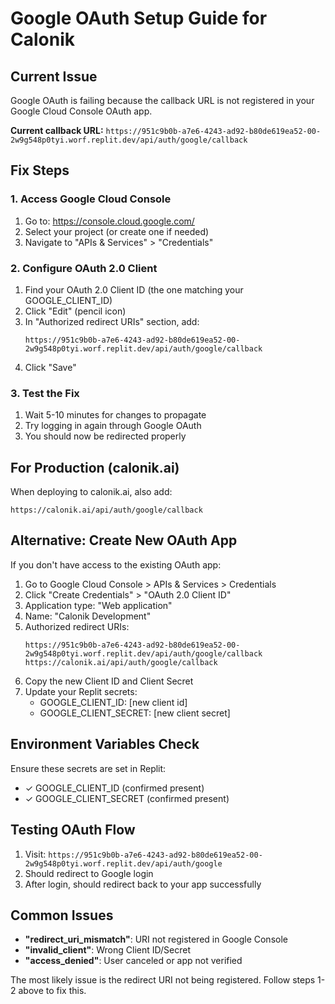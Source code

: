 # Google OAuth Setup Guide for Calonik

## Current Issue
Google OAuth is failing because the callback URL is not registered in your Google Cloud Console OAuth app.

**Current callback URL:** `https://951c9b0b-a7e6-4243-ad92-b80de619ea52-00-2w9g548p0tyi.worf.replit.dev/api/auth/google/callback`

## Fix Steps

### 1. Access Google Cloud Console
1. Go to: https://console.cloud.google.com/
2. Select your project (or create one if needed)
3. Navigate to "APIs & Services" > "Credentials"

### 2. Configure OAuth 2.0 Client
1. Find your OAuth 2.0 Client ID (the one matching your GOOGLE_CLIENT_ID)
2. Click "Edit" (pencil icon)
3. In "Authorized redirect URIs" section, add:
   ```
   https://951c9b0b-a7e6-4243-ad92-b80de619ea52-00-2w9g548p0tyi.worf.replit.dev/api/auth/google/callback
   ```
4. Click "Save"

### 3. Test the Fix
1. Wait 5-10 minutes for changes to propagate
2. Try logging in again through Google OAuth
3. You should now be redirected properly

## For Production (calonik.ai)
When deploying to calonik.ai, also add:
```
https://calonik.ai/api/auth/google/callback
```

## Alternative: Create New OAuth App
If you don't have access to the existing OAuth app:

1. Go to Google Cloud Console > APIs & Services > Credentials
2. Click "Create Credentials" > "OAuth 2.0 Client ID"
3. Application type: "Web application"
4. Name: "Calonik Development"
5. Authorized redirect URIs:
   ```
   https://951c9b0b-a7e6-4243-ad92-b80de619ea52-00-2w9g548p0tyi.worf.replit.dev/api/auth/google/callback
   https://calonik.ai/api/auth/google/callback
   ```
6. Copy the new Client ID and Client Secret
7. Update your Replit secrets:
   - GOOGLE_CLIENT_ID: [new client id]
   - GOOGLE_CLIENT_SECRET: [new client secret]

## Environment Variables Check
Ensure these secrets are set in Replit:
- ✓ GOOGLE_CLIENT_ID (confirmed present)
- ✓ GOOGLE_CLIENT_SECRET (confirmed present)

## Testing OAuth Flow
1. Visit: `https://951c9b0b-a7e6-4243-ad92-b80de619ea52-00-2w9g548p0tyi.worf.replit.dev/api/auth/google`
2. Should redirect to Google login
3. After login, should redirect back to your app successfully

## Common Issues
- **"redirect_uri_mismatch"**: URI not registered in Google Console
- **"invalid_client"**: Wrong Client ID/Secret
- **"access_denied"**: User canceled or app not verified

The most likely issue is the redirect URI not being registered. Follow steps 1-2 above to fix this.